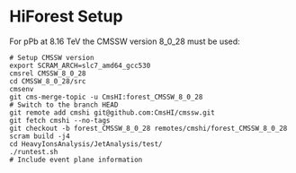 # HiForest Setup

For pPb at 8.16 TeV the CMSSW version 8_0_28 must be used:

```
# Setup CMSSW version
export SCRAM_ARCH=slc7_amd64_gcc530
cmsrel CMSSW_8_0_28
cd CMSSW_8_0_28/src
cmsenv
git cms-merge-topic -u CmsHI:forest_CMSSW_8_0_28
# Switch to the branch HEAD
git remote add cmshi git@github.com:CmsHI/cmssw.git
git fetch cmshi --no-tags
git checkout -b forest_CMSSW_8_0_28 remotes/cmshi/forest_CMSSW_8_0_28
scram build -j4
cd HeavyIonsAnalysis/JetAnalysis/test/
./runtest.sh
# Include event plane information

```

